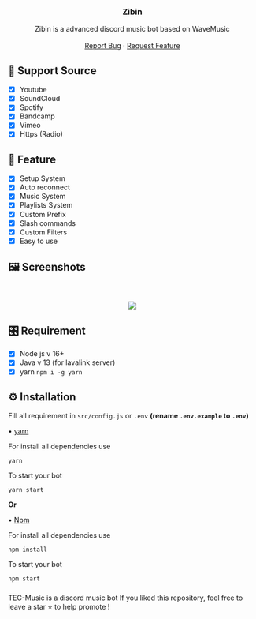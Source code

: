 
  </a>

  <h3 align="center">Zibin</h3>

  <p align="center">
    Zibin is a advanced discord music bot based on WaveMusic
    <br />
    <br />
    <a href="[https://discord.gg/F3gnzGgEB2">Report Bug</a>
    ·
    <a href="https://discord.gg/mGuD55xKKZ">Request Feature</a>
  </p>
</p>
<!-- ABOUT THE PROJECT -->


## 🎵 Support Source
- [x] Youtube
- [x] SoundCloud
- [x] Spotify
- [x] Bandcamp
- [x] Vimeo
- [x] Https (Radio)
## 🌟 Feature
- [x] Setup System
- [X] Auto reconnect 
- [x] Music System
- [x] Playlists System
- [x] Custom Prefix
- [x] Slash commands
- [x] Custom Filters
- [x] Easy to use
## 🖼️ Screenshots
<br />
<p align="center">
  <a href="https://github.com/brblacky/WaveMusic">
    <img src="https://media.discordapp.net/attachments/1185465198430126121/1186282837377298432/zibin.png?ex=6592aefc&is=658039fc&hm=af4b59d8d1a5fde26b74eb801e4a73f3c0ef202fc151821e9f5265730afd138c&=">
  </a>
</p>

## 🎛️ Requirement
- [x] Node js v 16+
- [x] Java v 13 (for lavalink server)
- [x] yarn  `npm i -g yarn `
## ⚙️ Installation 
Fill all requirement in `src/config.js` or `.env` **(rename `.env.example` to `.env`)**

• [yarn](https://yarnpkg.com/)

For install all dependencies use
```
yarn
```
To start your bot 
```
yarn start
```
**Or**

• [Npm](https://www.npmjs.com/)

For install all dependencies use
```
npm install
```
To start your bot 
```
npm start
```
###
TEC-Music is a discord music bot 
If you liked this repository, feel free to leave a star ⭐ to help promote !
